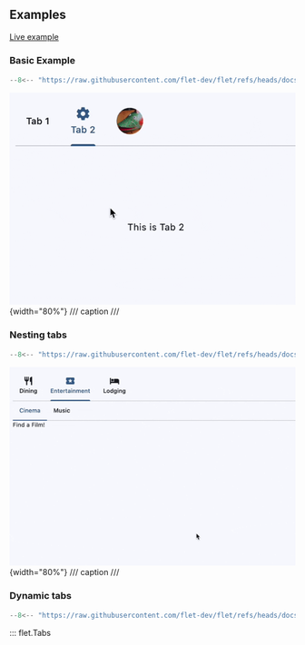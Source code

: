 ## Examples

[Live example](https://flet-controls-gallery.fly.dev/layout/tabs)

### Basic Example

```python
--8<-- "https://raw.githubusercontent.com/flet-dev/flet/refs/heads/docs/sdk/python/examples/controls/tabs/basic.py"
```

![basic](https://raw.githubusercontent.com/flet-dev/flet/docs/sdk/python/examples/controls/tabs/media/basic.gif){width="80%"}
/// caption
///

### Nesting tabs

```python
--8<-- "https://raw.githubusercontent.com/flet-dev/flet/refs/heads/docs/sdk/python/examples/controls/tabs/nested.py"
```

![nested](https://raw.githubusercontent.com/flet-dev/flet/docs/sdk/python/examples/controls/tabs/media/nested.gif){width="80%"}
/// caption
///

### Dynamic tabs

```python
--8<-- "https://raw.githubusercontent.com/flet-dev/flet/refs/heads/docs/sdk/python/examples/controls/tabs/dynamic.py"
```

::: flet.Tabs

